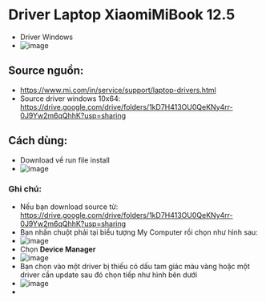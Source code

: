 # Driver Laptop XiaomiMiBook 12.5
  - Driver Windows
  - ![image](https://github.com/BsNgChiThanh/DriverLaptopXiaomiMiBook12.5/assets/82578024/7cc64f3d-6b30-4b6a-a4fd-73f0567b58d2)

## Source nguồn:
  - https://www.mi.com/in/service/support/laptop-drivers.html
  - Source driver windows 10x64: https://drive.google.com/drive/folders/1kD7H413OU0QeKNy4rr-0J9Yw2m6qQhhK?usp=sharing

## Cách dùng:
  - Download về run file install
  - ![image](https://github.com/BsNgChiThanh/DriverLaptopXiaomiMiBook12.5/assets/82578024/ef25095f-486a-445b-b2d1-ff439f38be06)

### Ghi chú:
  - Nếu bạn download source từ: https://drive.google.com/drive/folders/1kD7H413OU0QeKNy4rr-0J9Yw2m6qQhhK?usp=sharing
  - Bạn nhấn chuột phải tại biểu tượng My Computer rồi chọn như hình sau:
  - ![image](https://github.com/BsNgChiThanh/DriverLaptopXiaomiMiBook12.5/assets/82578024/3b597b5b-0f7d-4949-b580-805a159480b8)
  - Chọn **Device Manager**
  - ![image](https://github.com/BsNgChiThanh/DriverLaptopXiaomiMiBook12.5/assets/82578024/1d117a38-1e6a-4c76-90d3-47a24fa6090e)
  - Bạn chọn vào một driver bị thiếu có dấu tam giác màu vàng hoặc một driver cần update sau đó chọn tiếp như hình bên dưới
  - ![image](https://github.com/BsNgChiThanh/DriverLaptopXiaomiMiBook12.5/assets/82578024/4e5bf0f2-9b46-4ca9-95e3-90c96c22fe0d)
  - 


